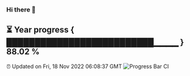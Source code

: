 ### Hi there 👋
⏳ Year progress { ██████████████████████████▁▁▁▁ } 88.02 %
---
⏰ Updated on Fri, 18 Nov 2022 06:08:37 GMT
![Progress Bar CI](https://github.com/Moyi321/Moyi321/workflows/Progress%20Bar%20CI/badge.svg)
